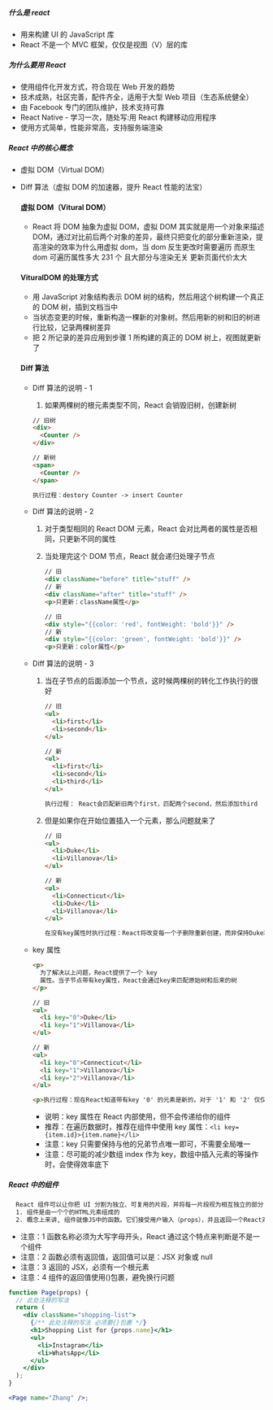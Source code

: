##### 什么是 react

- 用来构建 UI 的 JavaScript 库
- React 不是一个 MVC 框架，仅仅是视图（V）层的库

##### 为什么要用 React

- 使用组件化开发方式，符合现在 Web 开发的趋势
- 技术成熟，社区完善，配件齐全，适用于大型 Web 项目（生态系统健全）
- 由 Facebook 专门的团队维护，技术支持可靠
- React Native - 学习一次，随处写:用 React 构建移动应用程序
- 使用方式简单，性能非常高，支持服务端渲染

##### React 中的核心概念

- 虚拟 DOM（Virtual DOM）
- Diff 算法（虚拟 DOM 的加速器，提升 React 性能的法宝）

  #### 虚拟 DOM（Vitural DOM）

  - React 将 DOM 抽象为虚拟 DOM，虚拟 DOM 其实就是用一个对象来描述 DOM，通过对比前后两个对象的差异，最终只把变化的部分重新渲染，提高渲染的效率为什么用虚拟 dom，当 dom 反生更改时需要遍历 而原生 dom 可遍历属性多大 231 个 且大部分与渲染无关 更新页面代价太大

  #### VituralDOM 的处理方式

  - 用 JavaScript 对象结构表示 DOM 树的结构，然后用这个树构建一个真正的 DOM 树，插到文档当中
  - 当状态变更的时候，重新构造一棵新的对象树。然后用新的树和旧的树进行比较，记录两棵树差异
  - 把 2 所记录的差异应用到步骤 1 所构建的真正的 DOM 树上，视图就更新了

  #### Diff 算法

  - Diff 算法的说明 - 1

    1. 如果两棵树的根元素类型不同，React 会销毁旧树，创建新树

    ```html
    // 旧树
    <div>
      <Counter />
    </div>

    // 新树
    <span>
      <Counter />
    </span>

    执行过程：destory Counter -> insert Counter
    ```

  - Diff 算法的说明 - 2

    1. 对于类型相同的 React DOM 元素，React 会对比两者的属性是否相同，只更新不同的属性
    2. 当处理完这个 DOM 节点，React 就会递归处理子节点

       ```html
       // 旧
       <div className="before" title="stuff" />
       // 新
       <div className="after" title="stuff" />
       <p>只更新：className属性</p>

       // 旧
       <div style="{{color: 'red', fontWeight: 'bold'}}" />
       // 新
       <div style="{{color: 'green', fontWeight: 'bold'}}" />
       <p>只更新：color属性</p>
       ```

  - Diff 算法的说明 - 3

    1. 当在子节点的后面添加一个节点，这时候两棵树的转化工作执行的很好

       ```html
       // 旧
       <ul>
         <li>first</li>
         <li>second</li>
       </ul>

       // 新
       <ul>
         <li>first</li>
         <li>second</li>
         <li>third</li>
       </ul>

       执行过程： React会匹配新旧两个first，匹配两个second，然后添加third
       ```

    2. 但是如果你在开始位置插入一个元素，那么问题就来了

       ```html
       // 旧
       <ul>
         <li>Duke</li>
         <li>Villanova</li>
       </ul>

       // 新
       <ul>
         <li>Connecticut</li>
         <li>Duke</li>
         <li>Villanova</li>
       </ul>

       在没有key属性时执行过程：React将改变每一个子删除重新创建，而非保持Duke和Villanova不变
       ```

  - key 属性

    ```html
    <p>
      为了解决以上问题，React提供了一个 key
      属性。当子节点带有key属性，React会通过key来匹配原始树和后来的树
    </p>

    // 旧
    <ul>
      <li key="0">Duke</li>
      <li key="1">Villanova</li>
    </ul>

    // 新
    <ul>
      <li key="0">Connecticut</li>
      <li key="1">Villanova</li>
      <li key="2">Villanova</li>
    </ul>

    <p>执行过程：现在React知道带有key '0' 的元素是新的，对于 '1' 和 '2' 仅仅移动位置即可</p>
    ```

    - 说明：key 属性在 React 内部使用，但不会传递给你的组件
    - 推荐：在遍历数据时，推荐在组件中使用 key 属性：`<li key={item.id}>{item.name}</li>`
    - 注意：key 只需要保持与他的兄弟节点唯一即可，不需要全局唯一
    - 注意：尽可能的减少数组 index 作为 key，数组中插入元素的等操作时，会使得效率底下

##### React 中的组件

```bash
  React 组件可以让你把 UI 分割为独立、可复用的片段，并将每一片段视为相互独立的部分
  1. 组件是由一个个的HTML元素组成的
  2. 概念上来讲, 组件就像JS中的函数。它们接受用户输入（props），并且返回一个React对象，用来描述展示在页面中的内容
```

- 注意：1 函数名称必须为大写字母开头，React 通过这个特点来判断是不是一个组件
- 注意：2 函数必须有返回值，返回值可以是：JSX 对象或 null
- 注意：3 返回的 JSX，必须有一个根元素
- 注意：4 组件的返回值使用()包裹，避免换行问题

```jsx
function Page(props) {
  // 此处注释的写法
  return (
    <div className="shopping-list">
      {/** 此处注释的写法 必须要{}包裹 */}
      <h1>Shopping List for {props.name}</h1>
      <ul>
        <li>Instagram</li>
        <li>WhatsApp</li>
      </ul>
    </div>
  );
}

<Page name="Zhang" />;
```
